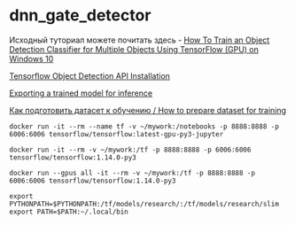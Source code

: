 # dnn_gate_detector

Исходный туториал можете почитать здесь - [How To Train an Object Detection Classifier for Multiple Objects Using TensorFlow (GPU) on Windows 10](https://github.com/EdjeElectronics/TensorFlow-Object-Detection-API-Tutorial-Train-Multiple-Objects-Windows-10)

[Tensorflow Object Detection API Installation](https://github.com/tensorflow/models/blob/master/research/object_detection/g3doc/installation.md)

[Exporting a trained model for inference](https://github.com/tensorflow/models/blob/master/research/object_detection/g3doc/exporting_models.md)

[Как подготовить датасет к обучению / How to prepare dataset for training](https://github.com/vladushked/dnn_gate_detector/wiki/%D0%9A%D0%B0%D0%BA-%D0%BF%D0%BE%D0%B4%D0%B3%D0%BE%D1%82%D0%BE%D0%B2%D0%B8%D1%82%D1%8C-%D0%B4%D0%B0%D1%82%D0%B0%D1%81%D0%B5%D1%82-%D0%BA-%D0%BE%D0%B1%D1%83%D1%87%D0%B5%D0%BD%D0%B8%D1%8E---How-to-prepare-dataset-for-training)

`docker run -it --rm --name tf -v ~/mywork:/notebooks -p 8888:8888 -p 6006:6006 tensorflow/tensorflow:latest-gpu-py3-jupyter`

`docker run -it --rm -v ~/mywork:/tf -p 8888:8888 -p 6006:6006 tensorflow/tensorflow:1.14.0-py3`

`docker run --gpus all -it --rm -v ~/mywork:/tf -p 8888:8888 -p 6006:6006 tensorflow/tensorflow:1.14.0-py3`

`export PYTHONPATH=$PYTHONPATH:/tf/models/research/:/tf/models/research/slim`
`export PATH=$PATH:~/.local/bin`

